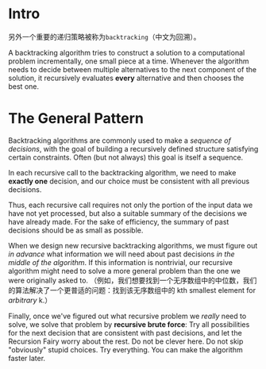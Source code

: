 # Intro

另外一个重要的递归策略被称为`backtracking`（中文为回溯）。

A backtracking algorithm tries to construct a solution to a computational problem incrementally, one small piece at a time. Whenever the algorithm needs to decide between multiple alternatives to the next component of the solution, it recursively evaluates **every** alternative and then chooses the best one.

# The General Pattern

Backtracking algorithms are commonly used to make a *sequence of decisions*, with the goal of building a recursively defined structure satisfying certain constraints. Often (but not always) this goal is itself a sequence. 

In each recursive call to the backtracking algorithm, we need to make **exactly one** decision, and our choice must be consistent with all previous decisions. 

Thus, each recursive call requires not only the portion of the input data we have not yet processed, but also a suitable summary of the decisions we have already made. For the sake of efficiency, the summary of past decisions should be as small as possible. 

When we design new recursive backtracking algorithms, we must figure out *in advance* what information we will need about past decisions *in the middle of the algorithm*. If this information is nontrivial, our recursive algorithm might need to solve a more general problem than the one we were originally asked to. （例如，我们想要找到一个无序数组中的中位数，我们的算法解决了一个更普适的问题：找到该无序数组中的 kth smallest element for *arbitrary* k.）

Finally, once we've figured out what recursive problem we *really* need to solve, we solve that problem by **recursive brute force**: Try all possibilities for the next decision that are consistent with past decisions, and let the Recursion Fairy worry about the rest. Do not be clever here. Do not skip "obviously" stupid choices. Try everything. You can make the algorithm faster later.